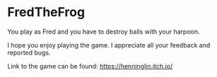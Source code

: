 # FredTheFrog
You play as Fred and you have to destroy balls with your harpoon.

I hope you enjoy playing the game. I appreciate all your feedback and reported bugs.

Link to the game can be found:
https://henninglin.itch.io/
